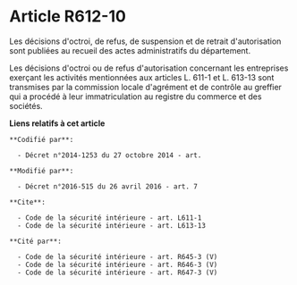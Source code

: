 # Article R612-10

Les décisions d'octroi, de refus, de suspension et de retrait d'autorisation sont publiées au recueil des actes
administratifs du département. 

Les décisions d'octroi ou de refus d'autorisation concernant les entreprises exerçant les activités mentionnées aux articles
L. 611-1 et L. 613-13 sont transmises par la commission  locale d'agrément et de contrôle au greffier qui a procédé à leur
immatriculation au registre du commerce et des sociétés.

**Liens relatifs à cet article**

	**Codifié par**:

	  - Décret n°2014-1253 du 27 octobre 2014 - art.

	**Modifié par**:

	  - Décret n°2016-515 du 26 avril 2016 - art. 7

	**Cite**:

	  - Code de la sécurité intérieure - art. L611-1
	  - Code de la sécurité intérieure - art. L613-13

	**Cité par**:

	  - Code de la sécurité intérieure - art. R645-3 (V)
	  - Code de la sécurité intérieure - art. R646-3 (V)
	  - Code de la sécurité intérieure - art. R647-3 (V)
